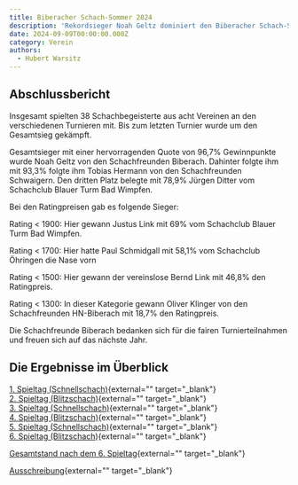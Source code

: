 ```yaml
---
title: Biberacher Schach-Sommer 2024
description: 'Rekordsieger Noah Geltz dominiert den Biberacher Schach-Sommer 2024 mit 96,7% Gewinnquote. Erfolgreiche Teilnahme von 38 Spielern aus acht Vereinen.'
date: 2024-09-09T00:00:00.000Z
category: Verein
authors:
  - Hubert Warsitz
---
```


## Abschlussbericht

Insgesamt spielten 38 Schachbegeisterte aus acht Vereinen an den verschiedenen Turnieren mit. Bis zum letzten Turnier wurde um den Gesamtsieg gekämpft.

Gesamtsieger mit einer hervorragenden Quote von 96,7% Gewinnpunkte wurde Noah Geltz von den Schachfreunden Biberach. Dahinter folgte ihm mit 93,3% folgte ihm Tobias Hermann von den Schachfreunden Schwaigern. Den dritten Platz belegte mit 78,9% Jürgen Ditter vom Schachclub Blauer Turm Bad Wimpfen.

Bei den Ratingpreisen gab es folgende Sieger:

Rating < 1900: Hier gewann Justus Link mit 69% vom Schachclub Blauer Turm Bad Wimpfen.

Rating < 1700: Hier hatte Paul Schmidgall mit 58,1% vom Schachclub Öhringen die Nase vorn

Rating < 1500: Hier gewann der vereinslose Bernd Link mit 46,8% den Ratingpreis.

Rating < 1300: In dieser Kategorie gewann Oliver Klinger von den Schachfreunden HN-Biberach mit 18,7% den Ratingpreis.

Die Schachfreunde Biberach bedanken sich für die fairen Turnierteilnahmen und freuen sich auf das nächste Jahr.

## Die Ergebnisse im Überblick

[1. Spieltag (Schnellschach)](/assets/blog/20240730.unterlaender-schachtage-2024/Fortschrittstabelle-1.Spieltag-Schnellschach-Biberacher-Schach-Sommer-2024.pdf){external="" target="_blank"}\
[2. Spieltag (Blitzschach)](/assets/blog/20240730.unterlaender-schachtage-2024/Fortschrittstabelle-2.Spieltag-Blitz-Biberacher-Schach-Sommer-2024.pdf){external="" target="_blank"}\
[3. Spieltag (Schnellschach)](/assets/blog/20240730.unterlaender-schachtage-2024/Fortschrittstabelle-3.Spieltag-Schnellschach-Biberacher-Schach-Sommer-2024.pdf){external="" target="_blank"}\
[4. Spieltag (Blitzschach)](/assets/blog/20240730.unterlaender-schachtage-2024/Kreuztabelle-4.Spieltag-Blitz-Biberacher-Schach-Sommer-2024.pdf){external="" target="_blank"}\
[5. Spieltag (Schnellschach)](/assets/blog/20240730.unterlaender-schachtage-2024/BSS-5.-Runde-2024-Kreuz.pdf){external="" target="_blank"}\
[6. Spieltag (Blitzschach)](/assets/blog/20240730.unterlaender-schachtage-2024/Endstand-Runde-6-Kreuzliste.pdf){external="" target="_blank"}

[Gesamtstand nach dem 6. Spieltag](/assets/blog/20240730.unterlaender-schachtage-2024/Finale-Gesamtliste-Biberacher-Schach-Sommer-2024.pdf){external="" target="_blank"}

[Ausschreibung](/assets/blog/20240730.unterlaender-schachtage-2024/Ausschreibung-Biberacher-Schach-Sommer-2024.pdf){external="" target="_blank"}
